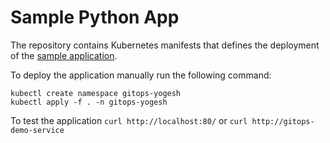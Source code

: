 # Sample Python App

The repository contains Kubernetes manifests that defines the deployment of the
[sample application](https://github.com/friendyogi/sample-python-app).

To deploy the application manually run the following command:

```
kubectl create namespace gitops-yogesh
kubectl apply -f . -n gitops-yogesh
```

To test the application `curl http://localhost:80/` or `curl http://gitops-demo-service`

